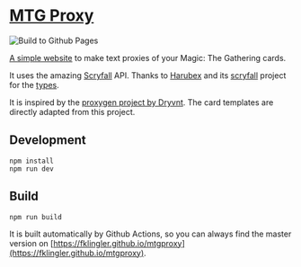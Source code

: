 # [MTG Proxy](https://fklingler.github.io/mtgproxy)

![Build to Github Pages](https://github.com/fklingler/mtgproxy/workflows/Build%20to%20Github%20Pages/badge.svg?branch=master)

[A simple website](https://fklingler.github.io/mtgproxy) to make text proxies of your Magic: The Gathering cards.

It uses the amazing [Scryfall](https://www.scryfall.com) API.
Thanks to [Harubex](https://github.com/Harubex) and its [scryfall](https://github.com/Harubex/scryfall) project for the [types](https://github.com/Harubex/scryfall/tree/master/src).

It is inspired by the [proxygen project by Dryvnt](https://gitlab.com/Dryvnt/proxygen). The card templates are directly adapted from this project.

## Development

`npm install`  
`npm run dev`

## Build

`npm run build`

It is built automatically by Github Actions, so you can always find the master version on [https://fklingler.github.io/mtgproxy](https://fklingler.github.io/mtgproxy).

